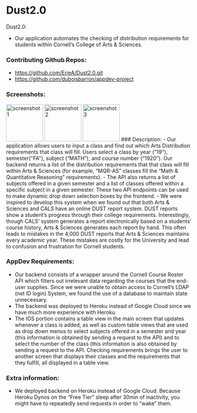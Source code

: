 # Dust2.0


Dust2.0: 
- Our application automates the checking of distribution requirements for students within Cornell’s College of Arts & Sciences.


### Contributing Github Repos:

- https://github.com/ErieA/Dust2.0.git
- https://github.com/duboisbarron/appdev-project

### Screenshots:
<div style = "display: inline-block">
    <img src="https://i.imgur.com/7qT7kaS.png" alt="screenshot 1" width="100"/>
    <img src="https://i.imgur.com/9y6x3bb.png" alt="screenshot 2" width="100"/>
    <img src="https://i.imgur.com/7KkEz4g.png" alt="screenshot 3" width="100"/>
</div>
### Description:
- Our application allows users to input a class and find out which Arts Distribution requirements that class will fill. Users select a class by year ("19"), semester("FA"), subject (“MATH”), and course number (“1920”). Our backend returns a list of the distribution requirements that that class will fill within Arts & Sciences (for example, “MQR-AS” classes fill the “Math & Quantitative Reasoning” requirements).
- The API also returns a list of subjects offered in a given semester and a list of classes offered within a specific subject in a given semester. These two API endpoints can be used to make dynamic drop down selection boxes by the frontend.
- We were inspired to develop this system when we found out that both Arts & Sciences and CALS have an online DUST report system. DUST reports show a student’s progress through their college requirements. Interestingly, though CALS’ system generates a report electronically based on a students’ course history, Arts & Sciences generates each report by hand. This often leads to mistakes in the 4,000 DUST reports that Arts & Sciences maintains every academic year. These mistakes are costly for the University and lead to confusion and frustration for Cornell students.

### AppDev Requirements:
- Our backend consists of a wrapper around the Cornell Course Roster API which filters out irrelevant data regarding the courses that the end-user supplies. Since we were unable to obtain access to Cornell’s LDAP (net ID login) System, we found the use of a database to maintain state unnecessary. 
- The backend was deployed to Heroku instead of Google Cloud since we have much more experience with Heroku. 
- The IOS portion contains a table view in the main screen that updates whenever a class is added, as well as custom table views that are used as drop down menus to select subjects offered in a semester and year (this information is obtained by sending a request to the API) and to select the number of the class (this information is also obtained by sending a request to the API. Checking requirements brings the user to another screen that displays their classes and the requirements that they fulfill, all displayed in a table view.
### Extra information:
- We deployed backend on Heroku instead of Google Cloud. Because Heroku Dynos on the “Free Tier” sleep after 30min of inactivity, you might have to repeatedly send requests in order to “wake” them. 

